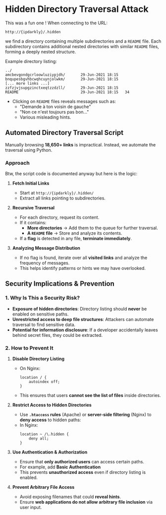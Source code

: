 # Hidden Directory Traversal Attack

This was a fun one ! When connecting to the URL:
```
http://{ipdarkly}/.hidden
```
we find a directory containing multiple subdirectories and a `README` file. Each subdirectory contains additional nested directories with similar `README` files, forming a deeply nested structure.

Example directory listing:
```shell
../
amcbevgondgcrloowluziypjdh/       29-Jun-2021 18:15 
bnqupesbgvhbcwqhcuynjolwkm/       29-Jun-2021 18:15   
[... more links ...]
zzfzjvjsupgzinctxeqtzzdzll/       29-Jun-2021 18:15    
README                            29-Jun-2021 18:15   34
```
- Clicking on `README` files reveals messages such as:
  - "Demande à ton voisin de gauche"
  - "Non ce n'est toujours pas bon..."
  - Various misleading hints.



## Automated Directory Traversal Script
Manually browsing **18,650+ links** is impractical. Instead, we automate the traversal using Python.

### **Approach**

Btw, the script code is documented anyway but here is the logic:

1. **Fetch Initial Links**  
   - Start at `http://{ipdarkly}/.hidden/`
   - Extract all links pointing to subdirectories.
   
2. **Recursive Traversal**
   - For each directory, request its content.
   - If it contains:
     - **More directories** → Add them to the queue for further traversal.
     - **A `README` file** → Store and analyze its contents.
   - If a **flag** is detected in any file, **terminate immediately**.

3. **Analyzing Message Distribution**
   - If no flag is found, iterate over all **visited links** and analyze the frequency of messages.
   - This helps identify patterns or hints we may have overlooked.


## Security Implications & Prevention

### 1. Why Is This a Security Risk?
- **Exposure of hidden directories**: Directory listing should **never** be enabled on sensitive paths.
- **Unrestricted access to deep file structures**: Attackers can automate traversal to find sensitive data.
- **Potential for information disclosure**: If a developer accidentally leaves behind secret files, they could be extracted.

### 2. How to Prevent It
1. **Disable Directory Listing**  
   - On Nginx:
     ```nginx
     location / {
         autoindex off;
     }
     ```
   - This ensures that users **cannot see the list of files** inside directories.

2. **Restrict Access to Hidden Directories**  
   - Use **`.htaccess` rules** (Apache) or **server-side filtering** (Nginx) to **deny access** to hidden paths:
   - In Nginx:
     ```nginx
     location ~ /\.hidden {
         deny all;
     }
     ```

3. **Use Authentication & Authorization**
   - Ensure that **only authorized users** can access certain paths.
   - For example, add **Basic Authentication**
   - This prevents **unauthorized access** even if directory listing is enabled.

4. **Prevent Arbitrary File Access**
   - Avoid exposing filenames that could **reveal hints**.
   - Ensure **web applications do not allow arbitrary file inclusion** via user input.
